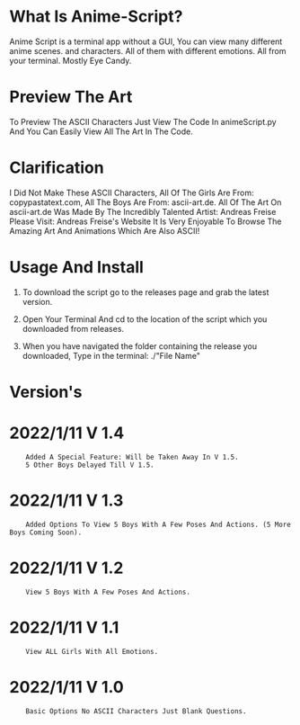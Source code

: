 # What Is Anime-Script?
   Anime Script is a terminal app without a GUI, You can view many different anime scenes.
   and characters. 
   All of them with different emotions. 
   All from your terminal.
   Mostly Eye Candy.
 
 # Preview The Art
   To Preview The ASCII Characters Just View The Code In animeScript.py And You Can Easily View All The Art In The Code.
 
 # Clarification
   I Did Not Make These ASCII Characters, All Of The Girls Are From: copypastatext.com, All The Boys Are From: ascii-art.de. 
   All Of The Art On ascii-art.de Was Made By The Incredibly Talented Artist: Andreas Freise
   Please Visit: Andreas Freise's Website
   It Is Very Enjoyable To Browse The Amazing Art And Animations Which Are Also ASCII!
 
 # Usage And Install
   1. To download the script go to the releases page and grab the latest version.
   
   2. Open Your Terminal And cd to the location of the script which you downloaded from releases.
   
   3. When you have navigated the folder containing the release you downloaded,
         Type in the terminal:
            ./"File Name"

# Version's
  # 2022/1/11 V 1.4
        Added A Special Feature: Will be Taken Away In V 1.5.
        5 Other Boys Delayed Till V 1.5.
  
  # 2022/1/11 V 1.3
        Added Options To View 5 Boys With A Few Poses And Actions. (5 More Boys Coming Soon).
  
  # 2022/1/11 V 1.2
        View 5 Boys With A Few Poses And Actions.
  
  # 2022/1/11 V 1.1
        View ALL Girls With All Emotions.
  
  # 2022/1/11 V 1.0
        Basic Options No ASCII Characters Just Blank Questions.
